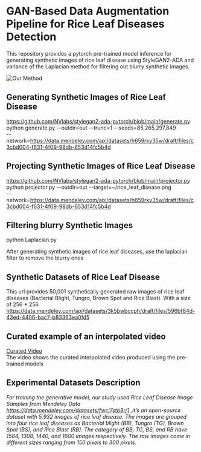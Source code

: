 # GAN-Based Data Augmentation Pipeline for Rice Leaf Diseases Detection 
This repository provides a pytorch pre-trained model inference for generating synthetic images of rice leaf disease using StyleGAN2-ADA and variance of the Laplacian method for filtering out blurry synthetic images.


![Our Method](https://user-images.githubusercontent.com/34354606/194866011-292203a3-df7e-46e3-b618-a2c5c1e86b10.png)

## Generating Synthetic Images of Rice Leaf Disease
https://github.com/NVlabs/stylegan2-ada-pytorch/blob/main/generate.py \
python generate.py --outdir=out --trunc=1 --seeds=85,265,297,849 \
      --network=https://data.mendeley.com/api/datasets/h659rky35w/draft/files/c3cbd004-f631-4f09-98db-653d14fc5b4d

## Projecting Synthetic Images of Rice Leaf Disease
https://github.com/NVlabs/stylegan2-ada-pytorch/blob/main/projector.py \
python projector.py --outdir=out --target=~/rice_leaf_disease.png \
    --network=https://data.mendeley.com/api/datasets/h659rky35w/draft/files/c3cbd004-f631-4f09-98db-653d14fc5b4d

## Filtering blurry Synthetic Images
python Laplacian.py

After generating synthetic images of rice leaf diseases, use the laplacian filter to remove the blurry ones

## Synthetic Datasets of Rice Leaf Disease
This url provides 50,001 synthetically generated raw images of rice leaf diseases (Bacterial Blight, Tungro, Brown Spot and Rice Blast). With a size of 256 * 256 \
https://data.mendeley.com/api/datasets/3k5bwbccph/draft/files/596bf84d-43ed-4406-bac7-b83363ea0fd5

## Curated example of an interpolated video
<a href="https://github.com/yunusa2k2/GANLapRice/blob/main/proj.mp4"> Curated Video</a> \
The video shows the curated interpolated video produced using the pre-trained models

##  Experimental Datasets Description
<i>For training the generative model, our study used Rice Leaf Disease Image Samples from Mendeley Data https://data.mendeley.com/datasets/fwcj7stb8r/1 ,it’s an open-source dataset with 5,932 images of rice leaf disease. The images are grouped into four rice leaf 
diseases as Bacterial blight (BB), Tungro (TG), Brown Spot (BS), and Rice Blast (RB). The 
category of BB, TG, BS, and RB have 1584, 1308, 1440, and 1600 images respectively. The raw 
images come in different sizes ranging from 150 pixels to 300 pixels. </i>
